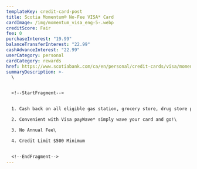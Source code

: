 ```yaml
---
templateKey: credit-card-post
title: Scotia Momentum® No-Fee VISA* Card
cardImage: /img/momentum_visa_eng-5-.webp
creditScore: Fair
fee: 0
purchaseInterest: "19.99"
balanceTransferInterest: "22.99"
cashAdvanceInterest: "22.99"
userCategory: personal
cardCategory: rewards
href: https://www.scotiabank.com/ca/en/personal/credit-cards/visa/momentum-no-fee-card.html
summaryDescription: >-
  \


  <!--StartFragment-->


  1. Cash back on all eligible gas station, grocery store, drug store purchases and recurring payments. 1%\

  2. Convenient with Visa payWave* simply wave your card and go!\

  3. No Annual Fee\

  4. Credit Limit $500 Minimum


  <!--EndFragment-->
---
```

